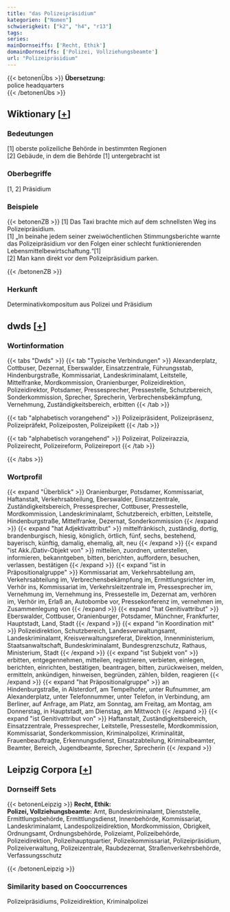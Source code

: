 ```yaml
---
title: "das Polizeipräsidium"
kategorien: ["Nomen"]
schwierigkeit: ["k2", "h4", "r13"]
tags:
series:
mainDornseiffs: ['Recht, Ethik']
domainDornseiffs: ['Polizei, Vollziehungsbeamte']
url: "Polizeipräsidium"
---
```


{{< betonenÜbs >}}
**Übersetzung:**  
police headquarters  
{{< /betonenÜbs >}}

## Wiktionary [[+](https://de.wiktionary.org/wiki/Polizeipräsidium)]

### Bedeutungen
[1] oberste polizeiliche Behörde in bestimmten Regionen  
[2] Gebäude, in dem die Behörde [1] untergebracht ist  

### Oberbegriffe
[1, 2] Präsidium  

### Beispiele
{{< betonenZB >}}
[1] Das Taxi brachte mich auf dem schnellsten Weg ins Polizeipräsidium.  
[1] „In beinahe jedem seiner zweiwöchentlichen Stimmungsberichte warnte das Polizeipräsidium vor den Folgen einer schlecht funktionierenden Lebensmittelbewirtschaftung.“[1]  
[2] Man kann direkt vor dem Polizeipräsidium parken.  

{{< /betonenZB >}}
### Herkunft
Determinativkompositum aus Polizei und Präsidium  



## dwds [[+](https://www.dwds.de/wb/Polizeipräsidium)]

### Wortinformation
{{< tabs "Dwds" >}}
{{< tab "Typische Verbindungen" >}}
Alexanderplatz, Cottbuser, Dezernat, Eberswalder, Einsatzzentrale, Führungsstab, Hindenburgstraße, Kommissariat, Landeskriminalamt, Leitstelle, Mittelfranke, Mordkommission, Oranienburger, Polizeidirektion, Polizeidirektor, Potsdamer, Pressesprecher, Pressestelle, Schutzbereich, Sonderkommission, Sprecher, Sprecherin, Verbrechensbekämpfung, Vernehmung, Zuständigkeitsbereich, erbitten
{{< /tab >}}

{{< tab "alphabetisch vorangehend" >}}
Polizeipräsident, Polizeipräsenz, Polizeipräfekt, Polizeiposten, Polizeipikett
{{< /tab >}}

{{< tab "alphabetisch vorangehend" >}}
Polizeirat, Polizeirazzia, Polizeirecht, Polizeireform, Polizeireport
{{< /tab >}}

{{< /tabs >}}

### Wortprofil
{{< expand "Überblick" >}} Oranienburger, Potsdamer, Kommissariat, Haftanstalt, Verkehrsabteilung, Eberswalder, Einsatzzentrale, Zuständigkeitsbereich, Pressesprecher, Cottbuser, Pressestelle, Mordkommission, Landeskriminalamt, Schutzbereich, erbitten, Leitstelle, Hindenburgstraße, Mittelfranke, Dezernat, Sonderkommission {{< /expand >}}
{{< expand "hat Adjektivattribut" >}} mittelfränkisch, zuständig, dortig, brandenburgisch, hiesig, königlich, örtlich, fünf, sechs, bestehend, bayerisch, künftig, damalig, ehemalig, alt, neu {{< /expand >}}
{{< expand "ist Akk./Dativ-Objekt von" >}} mitteilen, zuordnen, unterstellen, informieren, bekanntgeben, bitten, berichten, auffordern, besuchen, verlassen, bestätigen {{< /expand >}}
{{< expand "ist in Präpositionalgruppe" >}} Kommissariat am, Verkehrsabteilung am, Verkehrsabteilung im, Verbrechensbekämpfung im, Ermittlungsrichter im, Verhör ins, Kommissariat im, Verkehrsleitzentrale im, Pressesprecher im, Vernehmung im, Vernehmung ins, Pressestelle im, Dezernat am, verhören im, Verhör im, Erlaß an, Autobombe vor, Pressekonferenz im, vernehmen im, Zusammenlegung von {{< /expand >}}
{{< expand "hat Genitivattribut" >}} Eberswalder, Cottbuser, Oranienburger, Potsdamer, Münchner, Frankfurter, Hauptstadt, Land, Stadt {{< /expand >}}
{{< expand "in Koordination mit" >}} Polizeidirektion, Schutzbereich, Landesverwaltungsamt, Landeskriminalamt, Kreisverwaltungsreferat, Direktion, Innenministerium, Staatsanwaltschaft, Bundeskriminalamt, Bundesgrenzschutz, Rathaus, Ministerium, Stadt {{< /expand >}}
{{< expand "ist Subjekt von" >}} erbitten, entgegennehmen, mitteilen, registrieren, verbieten, einlegen, berichten, einrichten, bestätigen, beantragen, bitten, zurückweisen, melden, ermitteln, ankündigen, hinweisen, begründen, zählen, bilden, reagieren {{< /expand >}}
{{< expand "hat Präpositionalgruppe" >}} an Hindenburgstraße, in Alsterdorf, am Tempelhofer, unter Rufnummer, am Alexanderplatz, unter Telefonnummer, unter Telefon, in Verbindung, am Berliner, auf Anfrage, am Platz, am Sonntag, am Freitag, am Montag, am Donnerstag, in Hauptstadt, am Dienstag, am Mittwoch {{< /expand >}}
{{< expand "ist Genitivattribut von" >}} Haftanstalt, Zuständigkeitsbereich, Einsatzzentrale, Pressesprecher, Leitstelle, Pressestelle, Mordkommission, Kommissariat, Sonderkommission, Kriminalpolizei, Kriminalität, Frauenbeauftragte, Erkennungsdienst, Einsatzabteilung, Kriminalbeamter, Beamter, Bereich, Jugendbeamte, Sprecher, Sprecherin {{< /expand >}}

## Leipzig Corpora [[+](https://corpora.uni-leipzig.de/en/res?word=Polizeipräsidium&corpusId=deu_newscrawl-public_2018)]

### Dornseiff Sets
{{< betonenLeipzig >}}
**Recht, Ethik:**  
**Polizei, Vollziehungsbeamte:** Amt, Bundeskriminalamt, Dienststelle, Ermittlungsbehörde, Ermittlungsdienst, Innenbehörde, Kommissariat, Landeskriminalamt, Landespolizeidirektion, Mordkommission, Obrigkeit, Ordnungsamt, Ordnungsbehörde, Polizeiamt, Polizeibehörde, Polizeidirektion, Polizeihauptquartier, Polizeikommissariat, Polizeipräsidium, Polizeiverwaltung, Polizeizentrale, Raubdezernat, Straßenverkehrsbehörde, Verfassungsschutz  

{{< /betonenLeipzig >}}

### Similarity based on Cooccurrences
Polizeipräsidiums, Polizeidirektion, Kriminalpolizei

